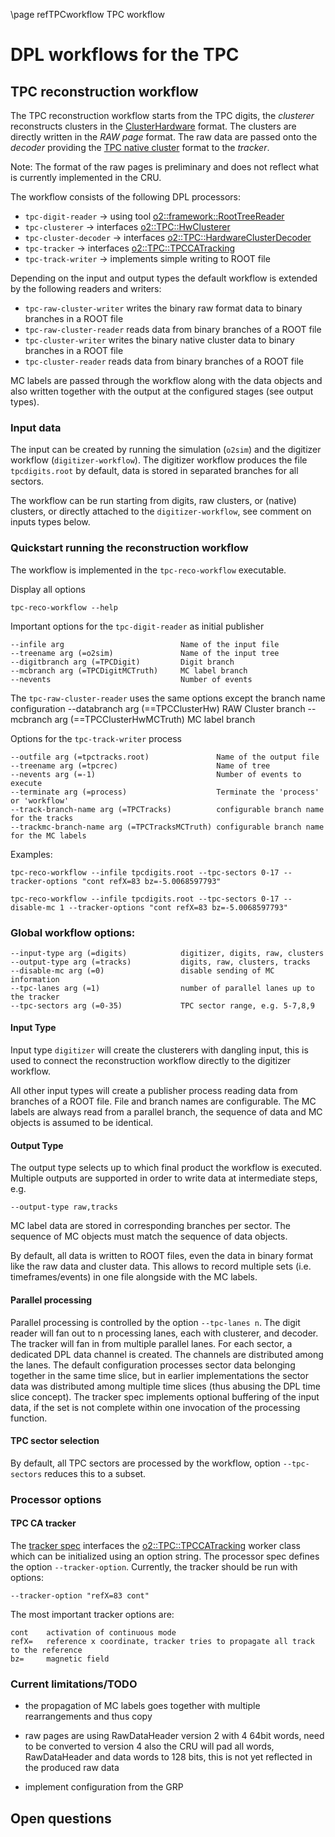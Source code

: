 \page refTPCworkflow TPC workflow

# DPL workflows for the TPC

## TPC reconstruction workflow
The TPC reconstruction workflow starts from the TPC digits, the *clusterer* reconstructs clusters in the
[ClusterHardware](../../../DataFormats/Detectors/TPC/include/DataFormatsTPC/ClusterHardware.h) format.
The clusters are directly written in the  *RAW page* format. The raw data are passed onto the *decoder*
providing the [TPC native cluster](../../../DataFormats/Detectors/TPC/include/DataFormatsTPC/ClusterNative.h)
format to the *tracker*.

Note: The format of the raw pages is preliminary and does not reflect what is currently implemented in the CRU.

The workflow consists of the following DPL processors:

* `tpc-digit-reader` -> using tool [o2::framework::RootTreeReader](../../../Framework/Utils/include/Utils/RootTreeReader.h)
* `tpc-clusterer` -> interfaces [o2::TPC::HwClusterer](../reconstruction/include/TPCReconstruction/HwClusterer.h)
* `tpc-cluster-decoder` -> interfaces [o2::TPC::HardwareClusterDecoder](../reconstruction/include/TPCReconstruction/HardwareClusterDecoder.h)
* `tpc-tracker`	-> interfaces [o2::TPC::TPCCATracking](../reconstruction/include/TPCReconstruction/TPCCATracking.h)
* `tpc-track-writer` -> implements simple writing to ROOT file

Depending on the input and output types the default workflow is extended by the following readers and writers:
* `tpc-raw-cluster-writer` writes the binary raw format data to binary branches in a ROOT file
* `tpc-raw-cluster-reader` reads data from binary branches of a ROOT file
* `tpc-cluster-writer` writes the binary native cluster data to binary branches in a ROOT file
* `tpc-cluster-reader` reads data from binary branches of a ROOT file

MC labels are passed through the workflow along with the data objects and also written together with the
output at the configured stages (see output types).

### Input data
The input can be created by running the simulation (`o2sim`) and the digitizer workflow (`digitizer-workflow`).
The digitizer workflow produces the file `tpcdigits.root` by default, data is stored in separated branches for
all sectors.

The workflow can be run starting from digits, raw clusters, or (native) clusters, or directly attached to the
`digitizer-workflow`, see comment on inputs types below.

### Quickstart running the reconstruction workflow
The workflow is implemented in the `tpc-reco-workflow` executable.

Display all options
```
tpc-reco-workflow --help
```

Important options for the `tpc-digit-reader` as initial publisher
```
--infile arg                          Name of the input file
--treename arg (=o2sim)               Name of the input tree
--digitbranch arg (=TPCDigit)         Digit branch
--mcbranch arg (=TPCDigitMCTruth)     MC label branch
--nevents                             Number of events
```

The `tpc-raw-cluster-reader` uses the same options except the branch name configuration
--databranch arg (==TPCClusterHw)       RAW Cluster branch
--mcbranch arg (==TPCClusterHwMCTruth)  MC label branch

Options for the `tpc-track-writer` process
```
--outfile arg (=tpctracks.root)               Name of the output file
--treename arg (=tpcrec)                      Name of tree
--nevents arg (=-1)                           Number of events to execute
--terminate arg (=process)                    Terminate the 'process' or 'workflow'
--track-branch-name arg (=TPCTracks)          configurable branch name for the tracks
--trackmc-branch-name arg (=TPCTracksMCTruth) configurable branch name for the MC labels
```

Examples:
```
tpc-reco-workflow --infile tpcdigits.root --tpc-sectors 0-17 --tracker-options "cont refX=83 bz=-5.0068597793"
```

```
tpc-reco-workflow --infile tpcdigits.root --tpc-sectors 0-17 --disable-mc 1 --tracker-options "cont refX=83 bz=-5.0068597793"
```

### Global workflow options:
```
--input-type arg (=digits)            digitizer, digits, raw, clusters
--output-type arg (=tracks)           digits, raw, clusters, tracks
--disable-mc arg (=0)                 disable sending of MC information
--tpc-lanes arg (=1)                  number of parallel lanes up to the tracker
--tpc-sectors arg (=0-35)             TPC sector range, e.g. 5-7,8,9
```

#### Input Type
Input type `digitizer` will create the clusterers with dangling input, this is used
to connect the reconstruction workflow directly to the digitizer workflow.

All other input types will create a publisher process reading data from branches of
a ROOT file. File and branch names are configurable. The MC labels are always read
from a parallel branch, the sequence of data and MC objects is assumed to be identical.

#### Output Type
The output type selects up to which final product the workflow is executed. Multiple outputs
are supported in order to write data at intermediate steps, e.g.
```
--output-type raw,tracks
```

MC label data are stored in corresponding branches per sector. The sequence of MC objects must match
the sequence of data objects.

By default, all data is written to ROOT files, even the data in binary format like the raw data and cluster
data. This allows to record multiple sets (i.e. timeframes/events) in one file alongside with the MC labels.

#### Parallel processing
Parallel processing is controlled by the option `--tpc-lanes n`. The digit reader will fan out to n processing
lanes, each with clusterer, and decoder. The tracker will fan in from multiple parallel lanes.
For each sector, a dedicated DPL data channel is created. The channels are distributed among the lanes.
The default configuration processes sector data belonging together in the same time slice, but in earlier
implementations the sector data was distributed among multiple time slices (thus abusing the DPL time
slice concept). The tracker spec implements optional buffering of the input data, if the set is not complete
within one invocation of the processing function.

#### TPC sector selection
By default, all TPC sectors are processed by the workflow, option `--tpc-sectors` reduces this to a subset.

### Processor options

#### TPC CA tracker
The [tracker spec](src/CATrackerSpec.cxx) interfaces the [o2::TPC::TPCCATracking](../reconstruction/include/TPCReconstruction/TPCCATracking.h)
worker class which can be initialized using an option string. The processor spec defines the option `--tracker-option`. Currently, the tracker
should be run with options:
```
--tracker-option "refX=83 cont"
```

The most important tracker options are:
```
cont    activation of continuous mode
refX=   reference x coordinate, tracker tries to propagate all track to the reference
bz=     magnetic field
```

### Current limitations/TODO
* the propagation of MC labels goes together with multiple rearrangements and thus copy
* raw pages are using RawDataHeader version 2 with 4 64bit words, need to be converted to version 4
  also the CRU will pad all words, RawDataHeader and data words to 128 bits, this is not yet reflected
  in the produced raw data

* implement configuration from the GRP

## Open questions
